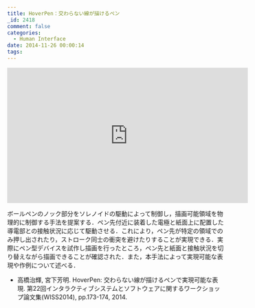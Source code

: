```yaml
---
title: HoverPen：交わらない線が描けるペン
_id: 2418
comment: false
categories:
  - Human Interface
date: 2014-11-26 00:00:14
tags:
---
```



<iframe width="560" height="315" src="https://www.youtube.com/embed/Qc9z0iq3wX4" frameborder="0" allowfullscreen></iframe>



ボールペンのノック部分をソレノイドの駆動によって制御し，描画可能領域を物理的に制御する手法を提案する．ペン先付近に装着した電極と紙面上に配置した導電部との接触状況に応じて駆動させる．これにより，ペン先が特定の領域でのみ押し出されたり，ストローク同士の衝突を避けたりすることが実現できる．実際にペン型デバイスを試作し描画を行ったところ，ペン先と紙面と接触状況を切り替えながら描画できることが確認された．また，本手法によって実現可能な表現や作例について述べる．

*   高橋治輝, 宮下芳明. HoverPen: 交わらない線が描けるペンで実現可能な表現. 第22回インタラクティブシステムとソフトウェアに関するワークショップ論文集(WISS2014), pp.173-174, 2014.
